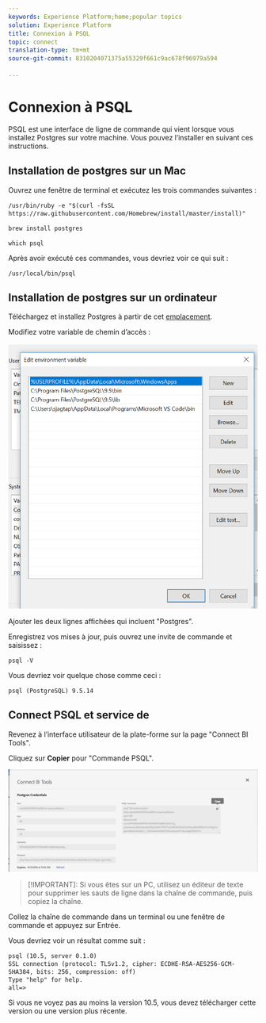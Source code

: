```yaml
---
keywords: Experience Platform;home;popular topics
solution: Experience Platform
title: Connexion à PSQL
topic: connect
translation-type: tm+mt
source-git-commit: 8310204071375a55329f661c9ac678f96979a594

---
```



# Connexion à PSQL

PSQL est une interface de ligne de commande qui vient lorsque vous installez Postgres sur votre machine. Vous pouvez l’installer en suivant ces instructions.

## Installation de postgres sur un Mac

Ouvrez une fenêtre de terminal et exécutez les trois commandes suivantes :

```shell
/usr/bin/ruby -e "$(curl -fsSL https://raw.githubusercontent.com/Homebrew/install/master/install)"
```

```shell
brew install postgres
```

```shell
which psql
```

Après avoir exécuté ces commandes, vous devriez voir ce qui suit :

```shell
/usr/local/bin/psql
```

## Installation de postgres sur un ordinateur

Téléchargez et installez Postgres à partir de cet [emplacement](https://www.postgresql.org/download/windows/).

Modifiez votre variable de chemin d’accès :

![Image](../images/clients/psql/path.png)

Ajouter les deux lignes affichées qui incluent &quot;Postgres&quot;.

Enregistrez vos mises à jour, puis ouvrez une invite de commande et saisissez :

```shell
psql -V
```

Vous devriez voir quelque chose comme ceci :

```shell
psql (PostgreSQL) 9.5.14
```

## Connect PSQL et service de 

Revenez à l’interface utilisateur de la plate-forme sur la page &quot;Connect BI Tools&quot;.

Cliquez sur **Copier** pour &quot;Commande PSQL&quot;.

![Image](../images/clients/psql/connect-bi.png)

> [!IMPORTANT]: Si vous êtes sur un PC, utilisez un éditeur de texte pour supprimer les sauts de ligne dans la chaîne de commande, puis copiez la chaîne.

Collez la chaîne de commande dans un terminal ou une fenêtre de commande et appuyez sur Entrée.

Vous devriez voir un résultat comme suit :

```shell
psql (10.5, server 0.1.0)
SSL connection (protocol: TLSv1.2, cipher: ECDHE-RSA-AES256-GCM-SHA384, bits: 256, compression: off)
Type "help" for help.
all=>
```

Si vous ne voyez pas au moins la version 10.5, vous devez télécharger cette version ou une version plus récente.